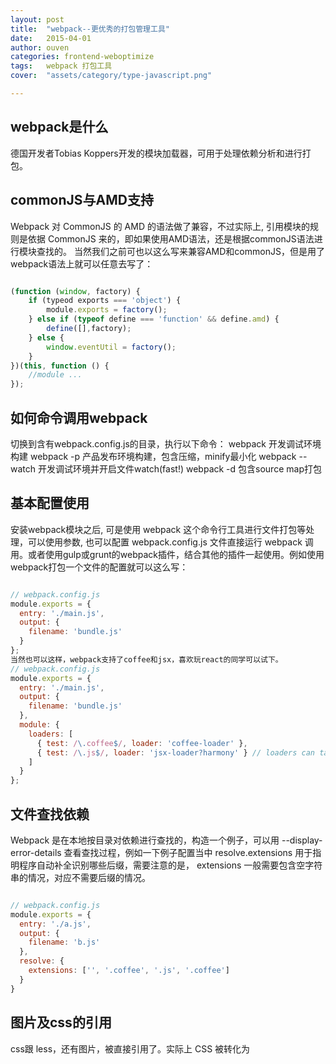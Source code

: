 ```yaml
---
layout: post
title:  "webpack--更优秀的打包管理工具"
date:   2015-04-01
author: ouven
categories: frontend-weboptimize
tags:	webpack 打包工具
cover:  "assets/category/type-javascript.png"

---
```



## webpack是什么
德国开发者Tobias Koppers开发的模块加载器，可用于处理依赖分析和进行打包。

## commonJS与AMD支持
Webpack 对 CommonJS 的 AMD 的语法做了兼容，不过实际上, 引用模块的规则是依据 CommonJS 来的，即如果使用AMD语法，还是根据commonJS语法进行模块查找的。
当然我们之前可也以这么写来兼容AMD和commonJS，但是用了webpack语法上就可以任意去写了：

```javascript

(function (window, factory) {
    if (typeod exports === 'object') {
        module.exports = factory();
    } else if (typeof define === 'function' && define.amd) {
        define([],factory);
    } else {
        window.eventUtil = factory();
    }
})(this, function () {
    //module ...
});

```

## 如何命令调用webpack
切换到含有webpack.config.js的目录，执行以下命令：
webpack        开发调试环境构建
webpack -p    产品发布环境构建，包含压缩，minify最小化
webpack        --watch 开发调试环境并开启文件watch(fast!)
webpack -d    包含source map打包

## 基本配置使用
安装webpack模块之后, 可是使用 webpack 这个命令行工具进行文件打包等处理，可以使用参数, 也可以配置 webpack.config.js 文件直接运行 webpack 调用。或者使用gulp或grunt的webpack插件，结合其他的插件一起使用。例如使用webpack打包一个文件的配置就可以这么写：

```javascript

// webpack.config.js
module.exports = {
  entry: './main.js',
  output: {
    filename: 'bundle.js'       
  }
};
当然也可以这样，webpack支持了coffee和jsx，喜欢玩react的同学可以试下。
// webpack.config.js
module.exports = {
  entry: './main.js',
  output: {
    filename: 'bundle.js'       
  },
  module: {
    loaders: [
      { test: /\.coffee$/, loader: 'coffee-loader' },
      { test: /\.js$/, loader: 'jsx-loader?harmony' } // loaders can take parameters as a querystring
    ]
  }
};

```

## 文件查找依赖
Webpack 是在本地按目录对依赖进行查找的，构造一个例子，可以用 --display-error-details 查看查找过程，例如一下例子配置当中 resolve.extensions 用于指明程序自动补全识别哪些后缀，需要注意的是， extensions 一般需要包含空字符串的情况，对应不需要后缀的情况。

```javascript

// webpack.config.js
module.exports = {
  entry: './a.js',
  output: {
    filename: 'b.js'
  },
  resolve: {
    extensions: ['', '.coffee', '.js', '.coffee']
  }
}

```

## 图片及css的引用
css跟 less，还有图片，被直接引用了。实际上 CSS 被转化为 <style> 标签，而图片可能被转化成 base64 格式的dataUrl，但是要主要在 webpack.config.js 文件写好对应的 loader：

```javascript
require('./bootstrap.css');
require('./myapp.less');
var img = document.createElement('img');
img.src = require('./glyph.png');

// webpack.config.js
module.exports = {
  entry: './main.js',
  output: {
    path: './build', // This is where images AND js will go
    publicPath: 'http://mycdn.com/', // This is used to generate URLs to e.g. images
    filename: 'bundle.js'
  },
  module: {
    loaders: [
      { test: /\.less$/, loader: 'style-loader!css-loader!less-loader' }, // use ! to chain loaders
      { test: /\.css$/, loader: 'style-loader!css-loader' },
      {test: /\.(png|jpg)$/, loader: 'url-loader?limit=8192'} // inline base64 URLs for <=8k images, direct URLs for the rest
    ]
  }
};

```

这样我们就可以做很多事情了，尤其是移动端，为了避免过多的css和图片请求，可以通过及其简单的配置就可以在打包时系统帮我们自动做到inline css和图片。

## url-loader是什么
url-loader是对文件加载器file-loader的封装，并且在file-loader完成后进行一些更多的处理

```css
.demo {
  background-image: url('a.png');
}

```

例如以上图片的引用，通过配置可以把a.png抓出来，并按照文件大小，转化为base64或作为单独文件

```javascript

module: {
  loaders: [
    {test: /\.(png|jpg)$/, loader: 'url-loader?limit=8192'} // inline base64 URLs for <=8k images, direct URLs for the rest
  ]
}

```

## 优化打成多个技术文件包
有时考虑类库代码的缓存，同时也需要打多个文件包，这样也很简单，比如下边的配置,，首先 entry 有多个属性, 对应多个 JavaScript 包，然后 commonsPlugin 可以用于分析模块的共用代码，单独打一个包出来:
https://github.com/petehunt/webpack-howto#8-optimizing-common-code
https://github.com/webpack/docs/wiki/optimization#multi-page-app

```javascript

// webpack.config.js
var webpack = require('webpack');
var commonsPlugin = new webpack.optimize.CommonsChunkPlugin('common.js');
module.exports = {
  entry: {
    Profile: './profile.js',
    Feed: './feed.js'
  },
  output: {
    path: 'build',
    filename: '[name].js' // Template based on keys in entry above
  },
  plugins: [commonsPlugin]
};

```

如果入口传入的是一个数组，则会把多个文件一起打包，最后导出最后一个

```javascript
{
    entry: {
        page1: "./page1",
        page2: ["./entry1", "./entry2"]
    },
    output: {
        // Make sure to use [name] or [id] in output.filename
        //  when using multiple entry points
        filename: "[name].bundle.js",
        chunkFilename: "[id].bundle.js"
    }
}

```

这里profile和feed都引了common.js，但是webpack不会打commonjs都打到两个文件包里面去，而是自动增加一个<script src="common.js"></script>到引用的文件前面。

## js异步加载
对于一个打包工具，我们很自然去关心异步的问题。commonJS是同步的，但是webpack提供了一个处理异步的方法，这样在页面上处理路由等就很有用，例如以下配置可以在条件分支上异步加载js模块。当打包的模块被引入时webpack会假设被异步打包的文件都在根路径上，并最后通过插入到script标签中来实现异步加载。

```javascript
if (window.location.pathname === '/feed') {
  showLoadingState();
  require.ensure([], function() { // this syntax is weird but it works
    hideLoadingState();
    require('./feed').show(); // when this function is called, the module is guaranteed to be synchronously available.
  });
} else if (window.location.pathname === '/profile') {
  showLoadingState();
  require.ensure([], function() {
    hideLoadingState();
    require('./profile').show();
  });
}

```

## 对文件做revision
使用webpack可对文件生成带hash的文件名
output: { chunkFilename: "[chunkhash].bundle.js" }
引入可插件就可以这样写

```javascript
plugins: [
  function() {
    this.plugin("done", function(stats) {
      require("fs").writeFileSync(
        path.join(__dirname, "...", "stats.json"),
        JSON.stringify(stats.toJson()));
    });
  }
]

```

## 上线压缩：
压缩js

```javascript
plugins: [
   new webpack.optimize.MinChunkSizePlugin(minSize)
]

```

优化react
new webpack.DefinePlugin({
  "process.env": {
    NODE_ENV: JSON.stringify("production")
  }
})
cdn替换
替换 CDN 这个工作, webpack 也内置了, 设置 output.publicPath 即可。http://webpack.github.io/docs/configuration.html#output-publicpath

```javascript
// Example
output: {
    path: "/home/proj/public/assets",
    publicPath: "/assets/"
}
// Example CDN
output: {
    path: "/home/proj/cdn/assets/[hash]",
    publicPath: "http://cdn.example.com/assets/[hash]/"
}

```

对比下fis
相对于fis更加轻量级，webpack更加灵活

最后给几个官方文档的地址：
http://webpack.github.io/
https://github.com/webpack
http://webpack.github.io/docs/
https://github.com/petehunt/webpack-howto

